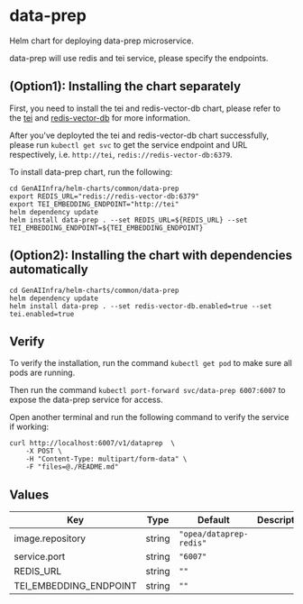# data-prep

Helm chart for deploying data-prep microservice.

data-prep will use redis and tei service, please specify the endpoints.

## (Option1): Installing the chart separately

First, you need to install the tei and redis-vector-db chart, please refer to the [tei](../tei/README.md) and [redis-vector-db](../redis-vector-db/README.md) for more information.

After you've deployted the tei and redis-vector-db chart successfully, please run `kubectl get svc` to get the service endpoint and URL respectively, i.e. `http://tei`, `redis://redis-vector-db:6379`.

To install data-prep chart, run the following:

```console
cd GenAIInfra/helm-charts/common/data-prep
export REDIS_URL="redis://redis-vector-db:6379"
export TEI_EMBEDDING_ENDPOINT="http://tei"
helm dependency update
helm install data-prep . --set REDIS_URL=${REDIS_URL} --set TEI_EMBEDDING_ENDPOINT=${TEI_EMBEDDING_ENDPOINT}
```

## (Option2): Installing the chart with dependencies automatically

```console
cd GenAIInfra/helm-charts/common/data-prep
helm dependency update
helm install data-prep . --set redis-vector-db.enabled=true --set tei.enabled=true

```

## Verify

To verify the installation, run the command `kubectl get pod` to make sure all pods are running.

Then run the command `kubectl port-forward svc/data-prep 6007:6007` to expose the data-prep service for access.

Open another terminal and run the following command to verify the service if working:

```console
curl http://localhost:6007/v1/dataprep  \
    -X POST \
    -H "Content-Type: multipart/form-data" \
    -F "files=@./README.md"
```

## Values

| Key                    | Type   | Default                 | Description |
| ---------------------- | ------ | ----------------------- | ----------- |
| image.repository       | string | `"opea/dataprep-redis"` |             |
| service.port           | string | `"6007"`                |             |
| REDIS_URL              | string | `""`                    |             |
| TEI_EMBEDDING_ENDPOINT | string | `""`                    |             |
